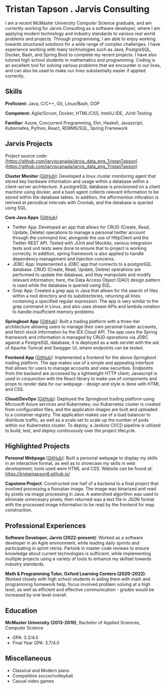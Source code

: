 # Tristan Tapson . Jarvis Consulting

I am a recent McMaster University Computer Science graduate, and am currently working for Jarvis Consulting as a software developer, where I am applying modern technology and industry standards to various real world problems and projects. Through programming, I am able to enjoy working towards structured solutions for a wide range of complex challenges. I have experience working with many technologies such as Java, PostgreSQL, Docker, Bash, and Spring Boot to complete my recent projects. I have also tutored high school students in mathematics and programming. Coding is an excellent tool for solving various problems that we encounter in our lives, and can also be used to make our lives substantially easier if applied correctly.

## Skills

**Proficient:** Java, C/C++, Git, Linux/Bash, OOP

**Competent:** Agile/Scrum, Docker, HTML/CSS, IntelliJ IDE, JUnit Testing

**Familiar:** Azure, Concurrent Programming, Elm, Haskell, Javascript, Kubernetes, Python, React, RDBMS/SQL, Spring Framework

## Jarvis Projects

Project source code: [https://github.com/jarviscanada/jarvis_data_eng_TristanTapson](https://github.com/jarviscanada/jarvis_data_eng_TristanTapson)


**Cluster Monitor** [[GitHub](https://github.com/jarviscanada/jarvis_data_eng_TristanTapson/tree/master/linux_sql)]: Developed a linux cluster monitoring agent that stored key hardware information and usage within a database within a client-server architecture. A postgreSQL database is provisioned on a client machine using docker, and a bash agent collects relevant information to be stored within the database tables. In addition, the afformention inforation is retrived at periodical intervals with Crontab, and the database is queried using SQL.

**Core Java Apps** [[GitHub](https://github.com/jarviscanada/jarvis_data_eng_TristanTapson/tree/master/core_java)]:
      
  - Twitter App: Developed an app that allows for CRUD (Create, Read, Update, Delete) operations to manage a personal twitter account through the command line, alongside the use of HttpClient and the Twitter REST API. Tested with JUnit and Mockito, various integration tests and unit tests were done to ensure that to project is working correctly. In addition, spring framework is also applied to handle dependency management and injection concerns.
  - JDBC App: Implemented a JDBC app that connects to a postgreSQL database. CRUD (Create, Read, Update, Delete) operations are performed to update the database, and they manipulate and modify relevant information; here, the Data Access Object (DAO) design pattern is used while the database is queried using SQL.
  - Grep App: Created a grep app in Java that allows for the search of files within a root directory and its subdirectories, returning all lines containing a specified regular expression. The app is very similar to the grep command in Linux, and also uses stream APIs and lambda notation to handle insufficient memory problems

**Springboot App** [[GitHub](https://github.com/jarviscanada/jarvis_data_eng_TristanTapson/tree/master/springboot)]: Built a trading platform with a three-tier architecture allowing users to manage their own personal trader accounts, and fetch stock information by the IEX Cloud API. The app uses the Spring framework and information is managed by CRUD operations via JDBC against a PostgreSQL database; it is deployed as a web servlet with the aid of Apache Tomcat and Swagger UI, where endpoints can be tested.

**Frontend App** [[GitHub](https://github.com/jarviscanada/jarvis_data_eng_TristanTapson/tree/master/frontend)]: Implemented a frontend for the above Springboot trading platform. The app makes use of a simple and appealing interface that allows for users to manage accounts and view securities. Endpoints from the backend are accessed by a lightweight HTTP client; Javascript is used in conjunction with the React library to make use of components and props to render data for our webpage - design and style is done with HTML and CSS.

**Cloud/DevOps** [[GitHub](https://github.com/jarviscanada/jarvis_data_eng_TristanTapson/tree/master/cloud_devops)]: Deployed the Springboot trading platform using Microsoft Azure services and Kubernetes; our Kubernetes cluster is created from configuration files, and the application images are built and uploaded to a container registry. The application makes use of a load balancer to distribute traffic, as well as a scale set to scale up the number of pods within our Kubernetes cluster. To deploy, a Jenkins CI/CD pipeline is utilized to build, test, and deploy continuously over the project lifecycle.


## Highlighted Projects
**Personal Webpage** [[GitHub](https://github.com/tristantapson8/tristantapson8.github.io)]: Built a personal webpage to display my skills in an interactive format, as well as to showcase my skills in web development; tools used were HTML and CSS. Website can be found at: https://tristantapson8.github.io/

**Capstone Project**: Constructed one half of a backend to a final project that involved processing a floorplan image. The image was binarized and read by pixels via image processing in Java. A watershed algorithm was used to eliminate unnecesary pixels; then returned was a text file in JSON format with the processed image information to be read by the frontend for map construction.


## Professional Experiences

**Software Developer, Jarvis (2022-present)**: Worked as a software developer in an Agile environment, while leading daily sprints and participating in sprint retros. Partook in master code reviews to ensure knowledge about current technologies is sufficient, while implementing multiple projects using a variety of tools to enhance my skillset towards industry standards.

**Math & Programming Tutor, Oxford Learning Centers (2020-2022)**: Worked closely with high school students in aiding them with math and programming homework help; focus involved problem solving at a high level, as well as efficient and effective communication - grades would be increased by one level overall.


## Education
**McMaster University (2013-2019)**, Bachelor of Applied Sciences, Computer Science
- GPA: 3.2/4.0
- Final Year GPA: 3.7/4.0


## Miscellaneous
- Classical and Modern piano
- Competitive soccer/volleyball
- Casual video games